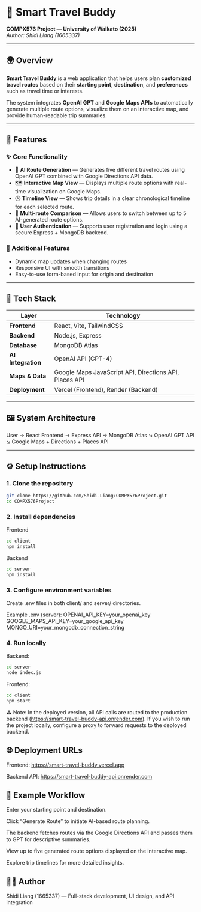 # 🧭 Smart Travel Buddy  
**COMPX576 Project — University of Waikato (2025)**  
*Author: Shidi Liang (1665337)*  

---

## 🌍 Overview
**Smart Travel Buddy** is a web application that helps users plan **customized travel routes** based on their **starting point**, **destination**, and **preferences** such as travel time or interests.  

The system integrates **OpenAI GPT** and **Google Maps APIs** to automatically generate multiple route options, visualize them on an interactive map, and provide human-readable trip summaries.

---

## 🚀 Features

### ✨ Core Functionality
- 🧠 **AI Route Generation** — Generates five different travel routes using OpenAI GPT combined with Google Directions API data.  
- 🗺️ **Interactive Map View** — Displays multiple route options with real-time visualization on Google Maps.  
- 🕒 **Timeline View** — Shows trip details in a clear chronological timeline for each selected route.  
- 🔁 **Multi-route Comparison** — Allows users to switch between up to 5 AI-generated route options.  
- 🔐 **User Authentication** — Supports user registration and login using a secure Express + MongoDB backend.  

### 🧩 Additional Features
- Dynamic map updates when changing routes  
- Responsive UI with smooth transitions  
- Easy-to-use form-based input for origin and destination  

---

## 🧰 Tech Stack

| Layer | Technology |
|-------|-------------|
| **Frontend** | React, Vite, TailwindCSS |
| **Backend** | Node.js, Express |
| **Database** | MongoDB Atlas |
| **AI Integration** | OpenAI API (GPT-4) |
| **Maps & Data** | Google Maps JavaScript API, Directions API, Places API |
| **Deployment** | Vercel (Frontend), Render (Backend) |

---

## 🖼️ System Architecture
User → React Frontend → Express API → MongoDB Atlas
↘ OpenAI GPT API
↘ Google Maps + Directions + Places API

---

## ⚙️ Setup Instructions

### 1. Clone the repository
```bash
git clone https://github.com/Shidi-Liang/COMPX576Project.git
cd COMPX576Project
```
### 2. Install dependencies
Frontend
```bash
cd client
npm install
```
Backend
```bash
cd server
npm install
```
### 3. Configure environment variables

Create .env files in both client/ and server/ directories.

Example .env (server):
OPENAI_API_KEY=your_openai_key
GOOGLE_MAPS_API_KEY=your_google_api_key
MONGO_URI=your_mongodb_connection_string

### 4. Run locally
Backend:
```bash
cd server
node index.js
```
Frontend:
```bash
cd client
npm start
```
⚠️ Note: In the deployed version, all API calls are routed to the production backend (https://smart-travel-buddy-api.onrender.com).
If you wish to run the project locally, configure a proxy to forward requests to the deployed backend.

## 🌐 Deployment URLs

Frontend: https://smart-travel-buddy.vercel.app

Backend API: https://smart-travel-buddy-api.onrender.com

## 🧠 Example Workflow

Enter your starting point and destination.

Click “Generate Route” to initiate AI-based route planning.

The backend fetches routes via the Google Directions API and passes them to GPT for descriptive summaries.

View up to five generated route options displayed on the interactive map.

Explore trip timelines for more detailed insights.

## 🧑‍💻 Author

Shidi Liang (1665337) — Full-stack development, UI design, and API integration




